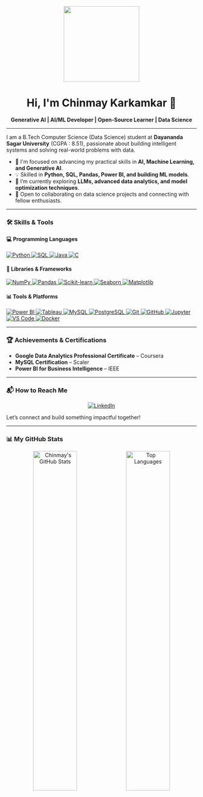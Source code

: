 <div id="header" align="center">
  <img src="https://i.pinimg.com/originals/bd/33/08/bd330894a86f1611316a7f6f1f4405a8.gif" width="200"/>
  <h1>Hi, I'm Chinmay Karkamkar 👋</h1>
</div>

<div align="center">

**Generative AI | AI/ML Developer | Open-Source Learner | Data Science**

</div>

---

I am a B.Tech Computer Science (Data Science) student at **Dayananda Sagar University** (CGPA : 8.51), passionate about building intelligent systems and solving real-world problems with data.

- 🔭 I'm focused on advancing my practical skills in **AI, Machine Learning, and Generative AI**.
- 💡 Skilled in **Python, SQL, Pandas, Power BI, and building ML models**.
- 🌱 I’m currently exploring **LLMs, advanced data analytics, and model optimization techniques**.
- 🤝 Open to collaborating on data science projects and connecting with fellow enthusiasts.

---

### 🛠️ Skills & Tools

#### 💻 Programming Languages
<p>
  <a href="https://www.python.org" target="_blank" rel="noreferrer"> <img src="https://img.shields.io/badge/Python-3776AB?style=for-the-badge&logo=python&logoColor=white" alt="Python"/> </a>
  <a href="https://en.wikipedia.org/wiki/SQL" target="_blank" rel="noreferrer"> <img src="https://img.shields.io/badge/SQL-4479A1?style=for-the-badge&logo=mysql&logoColor=white" alt="SQL"/> </a>
  <a href="https://www.java.com" target="_blank" rel="noreferrer"> <img src="https://img.shields.io/badge/Java-ED8B00?style=for-the-badge&logo=openjdk&logoColor=white" alt="Java"/> </a>
  <a href="https://en.wikipedia.org/wiki/C_(programming_language)" target="_blank" rel="noreferrer"> <img src="https://img.shields.io/badge/C-A8B9CC?style=for-the-badge&logo=c&logoColor=black" alt="C"/> </a>
</p>

#### 🧠 Libraries & Frameworks
<p>
  <a href="https://numpy.org" target="_blank" rel="noreferrer"> <img src="https://img.shields.io/badge/Numpy-013243?style=for-the-badge&logo=numpy&logoColor=white" alt="NumPy"/> </a>
  <a href="https://pandas.pydata.org" target="_blank" rel="noreferrer"> <img src="https://img.shields.io/badge/Pandas-150458?style=for-the-badge&logo=pandas&logoColor=white" alt="Pandas"/> </a>
  <a href="https://scikit-learn.org" target="_blank" rel="noreferrer"> <img src="https://img.shields.io/badge/Scikit_learn-F7931E?style=for-the-badge&logo=scikit-learn&logoColor=white" alt="Scikit-learn"/> </a>
  <a href="https://seaborn.pydata.org" target="_blank" rel="noreferrer"> <img src="https://img.shields.io/badge/Seaborn-3776AB?style=for-the-badge&logo=python&logoColor=white" alt="Seaborn"/> </a>
  <a href="https://matplotlib.org" target="_blank" rel="noreferrer"> <img src="https://img.shields.io/badge/Matplotlib-3776AB?style=for-the-badge&logo=python&logoColor=white" alt="Matplotlib"/> </a>
</p>

#### 📊 Tools & Platforms
<p>
  <a href="https://powerbi.microsoft.com" target="_blank" rel="noreferrer"> <img src="https://img.shields.io/badge/Power%20BI-F2C811?style=for-the-badge&logo=powerbi&logoColor=black" alt="Power BI"/> </a>
  <a href="https://www.tableau.com" target="_blank" rel="noreferrer"> <img src="https://img.shields.io/badge/Tableau-E97627?style=for-the-badge&logo=tableau&logoColor=white" alt="Tableau"/> </a>
  <a href="https://www.mysql.com" target="_blank" rel="noreferrer"> <img src="https://img.shields.io/badge/MySQL-4479A1?style=for-the-badge&logo=mysql&logoColor=white" alt="MySQL"/> </a>
  <a href="https://www.postgresql.org" target="_blank" rel="noreferrer"> <img src="https://img.shields.io/badge/PostgreSQL-336791?style=for-the-badge&logo=postgresql&logoColor=white" alt="PostgreSQL"/> </a>
  <a href="https://git-scm.com" target="_blank" rel="noreferrer"> <img src="https://img.shields.io/badge/Git-F05032?style=for-the-badge&logo=git&logoColor=white" alt="Git"/> </a>
  <a href="https://github.com" target="_blank" rel="noreferrer"> <img src="https://img.shields.io/badge/GitHub-181717?style=for-the-badge&logo=github&logoColor=white" alt="GitHub"/> </a>
  <a href="https://jupyter.org" target="_blank" rel="noreferrer"> <img src="https://img.shields.io/badge/Jupyter-F37626?style=for-the-badge&logo=jupyter&logoColor=white" alt="Jupyter"/> </a>
  <a href="https://code.visualstudio.com" target="_blank" rel="noreferrer"> <img src="https://img.shields.io/badge/VS%20Code-007ACC?style=for-the-badge&logo=visualstudiocode&logoColor=white" alt="VS Code"/> </a>
  <a href="https://www.docker.com" target="_blank" rel="noreferrer"> <img src="https://img.shields.io/badge/Docker-2496ED?style=for-the-badge&logo=docker&logoColor=white" alt="Docker"/> </a>
</p>

---

### 🏆 Achievements & Certifications

-   **Google Data Analytics Professional Certificate** – Coursera
-   **MySQL Certification** – Scaler
-   **Power BI for Business Intelligence** – IEEE

---

### 📬 How to Reach Me

<p align="center">
  <a href="https://www.linkedin.com/in/chinmay-karkamkar-a109b72b2/">
    <img src="https://img.shields.io/badge/LinkedIn-0077B5?style=for-the-badge&logo=linkedin&logoColor=white" alt="LinkedIn"/>
  </a>
</p>

Let’s connect and build something impactful together!

---

### 📊 My GitHub Stats

<p align="center">
  <img width="48%" src="https://github-readme-stats.vercel.app/api?username=ChinmayKarkamkar12&show_icons=true&theme=radical" alt="Chinmay's GitHub Stats" />
  <img width="48%" src="https://github-readme-stats.vercel.app/api/top-langs/?username=ChinmayKarkamkar12&layout=compact&theme=radical" alt="Top Languages" />
</p>
